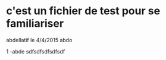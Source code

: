 # c'est un fichier de test pour se familiariser

  abdellatif le 4/4/2015  abdo
  
  1 -abde
sdfsdfsdfsdfsdf
